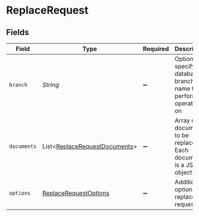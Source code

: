 # ReplaceRequest


## Fields

| Field                                                                           | Type                                                                            | Required                                                                        | Description                                                                     |
| ------------------------------------------------------------------------------- | ------------------------------------------------------------------------------- | ------------------------------------------------------------------------------- | ------------------------------------------------------------------------------- |
| `branch`                                                                        | *String*                                                                        | :heavy_minus_sign:                                                              | Optionally specify a database branch name to perform operation on               |
| `documents`                                                                     | List<[ReplaceRequestDocuments](../../models/shared/ReplaceRequestDocuments.md)> | :heavy_minus_sign:                                                              | Array of documents to be replaced. Each document is a JSON object.              |
| `options`                                                                       | [ReplaceRequestOptions](../../models/shared/ReplaceRequestOptions.md)           | :heavy_minus_sign:                                                              | Additional options for replace requests.                                        |